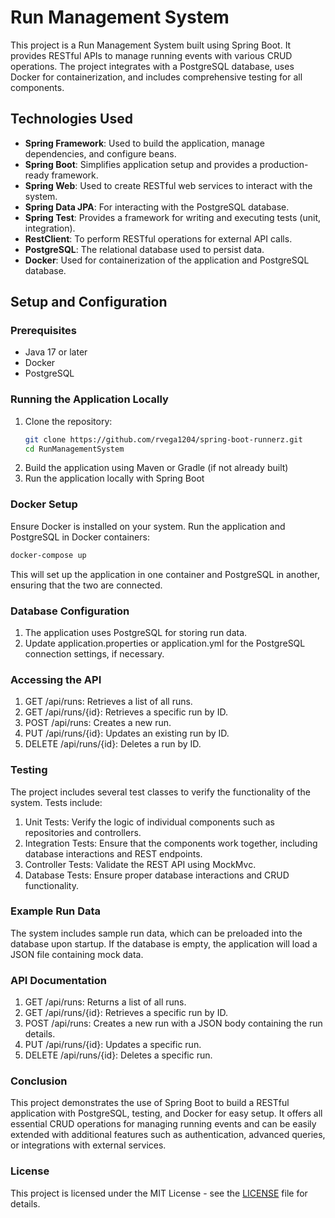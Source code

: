 # Run Management System

This project is a Run Management System built using Spring Boot. It provides RESTful APIs to manage running events with various CRUD operations. The project integrates with a PostgreSQL database, uses Docker for containerization, and includes comprehensive testing for all components.

## Technologies Used

- **Spring Framework**: Used to build the application, manage dependencies, and configure beans.
- **Spring Boot**: Simplifies application setup and provides a production-ready framework.
- **Spring Web**: Used to create RESTful web services to interact with the system.
- **Spring Data JPA**: For interacting with the PostgreSQL database.
- **Spring Test**: Provides a framework for writing and executing tests (unit, integration).
- **RestClient**: To perform RESTful operations for external API calls.
- **PostgreSQL**: The relational database used to persist data.
- **Docker**: Used for containerization of the application and PostgreSQL database.

## Setup and Configuration

### Prerequisites

- Java 17 or later
- Docker
- PostgreSQL

### Running the Application Locally

1. Clone the repository:
   ```bash
   git clone https://github.com/rvega1204/spring-boot-runnerz.git
   cd RunManagementSystem
   ```
2. Build the application using Maven or Gradle (if not already built)
3. Run the application locally with Spring Boot

### Docker Setup
Ensure Docker is installed on your system.
Run the application and PostgreSQL in Docker containers:
   ```bash
   docker-compose up
   ```
This will set up the application in one container and PostgreSQL in another, ensuring that the two are connected.

### Database Configuration
1. The application uses PostgreSQL for storing run data.
2. Update application.properties or application.yml for the PostgreSQL connection settings, if necessary.

### Accessing the API
1. GET /api/runs: Retrieves a list of all runs.
2. GET /api/runs/{id}: Retrieves a specific run by ID.
3. POST /api/runs: Creates a new run.
4. PUT /api/runs/{id}: Updates an existing run by ID.
5. DELETE /api/runs/{id}: Deletes a run by ID.

### Testing
The project includes several test classes to verify the functionality of the system. Tests include:
1. Unit Tests: Verify the logic of individual components such as repositories and controllers.
2. Integration Tests: Ensure that the components work together, including database interactions and REST endpoints.
3. Controller Tests: Validate the REST API using MockMvc.
4. Database Tests: Ensure proper database interactions and CRUD functionality.

### Example Run Data
The system includes sample run data, which can be preloaded into the database upon startup. If the database is empty, the application will load a JSON file containing mock data.

### API Documentation
1. GET /api/runs: Returns a list of all runs.
2. GET /api/runs/{id}: Retrieves a specific run by ID.
3. POST /api/runs: Creates a new run with a JSON body containing the run details.
4. PUT /api/runs/{id}: Updates a specific run.
5. DELETE /api/runs/{id}: Deletes a specific run.

### Conclusion
This project demonstrates the use of Spring Boot to build a RESTful application with PostgreSQL, testing, and Docker for easy setup. It offers all essential CRUD operations for managing running events and can be easily extended with additional features such as authentication, advanced queries, or integrations with external services.

### License
This project is licensed under the MIT License - see the [LICENSE](LICENSE) file for details.
